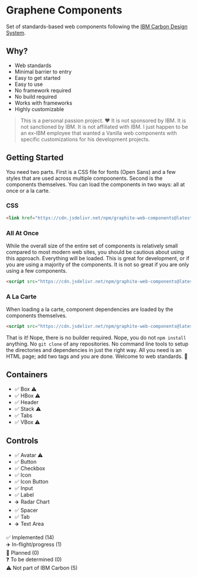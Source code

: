 # Graphene Components

Set of standards-based web components following the [IBM Carbon Design System](https://carbondesignsystem.com).

## Why?

- Web standards
- Minimal barrier to entry
- Easy to get started
- Easy to use
- No framework required
- No build required
- Works with frameworks
- Highly customizable

> This is a personal passion project. ❤️ It is not sponsored by IBM. It is not sanctioned by IBM. It is not affiliated with IBM. I just happen to be an ex-IBM employee that wanted a Vanilla web components with specific customizations for his development projects.

## Getting Started

You need two parts. First is a CSS file for fonts (Open Sans) and a few styles that are used across multiple compoonents. Second is the components themselves. You can load the components in two ways: all at once or a la carte.

### CSS

``` html
<link href="https://cdn.jsdelivr.net/npm/graphite-web-components@latest/graphite.css" rel="stylesheet">
```

### All At Once

While the overall size of the entire set of components is relatively small compared to most modern web sites, you should be cautious about using this approach. Everything will be loaded. This is great for development, or if you are using a majority of the components. It is not so great if you are only using a few components.

``` html
<script src="https://cdn.jsdelivr.net/npm/graphite-web-components@latest/graphite.js" type="module"></script>
```

### A La Carte

When loading a la carte, component dependencies are loaded by the components themselves.

``` html
<script src="https://cdn.jsdelivr.net/npm/graphite-web-components@latest/controls/button.js" type="module"></script>
```

That is it! Nope, there is no builder required. Nope, you do not `npm install` anything. No `git clone` of any repositories. No command line tools to setup the directories and dependencies in just the right way. All you need is an HTML page; add two tags and you are done. Welcome to web standards. 🤯

## Containers

- ✅ Box ⚠️
- ✅ HBox ⚠️
- ✅ Header
- ✅ Stack ⚠️
- ✅ Tabs
- ✅ VBox ⚠️

## Controls   

- ✅ Avatar ⚠️
- ✅ Button
- ✅ Checkbox
- ✅ Icon
- ✅ Icon Button
- ✅ Input
- ✅ Label
- ✈️ Radar Chart
- ✅ Spacer
- ✅ Tab
- ✈️ Text Area

✅ Implemented (14)   
✈️ In-flight/progress (1)  
📆 Planned  (0)   
❓ To be determined (0)  
⚠️ Not part of IBM Carbon (5)
